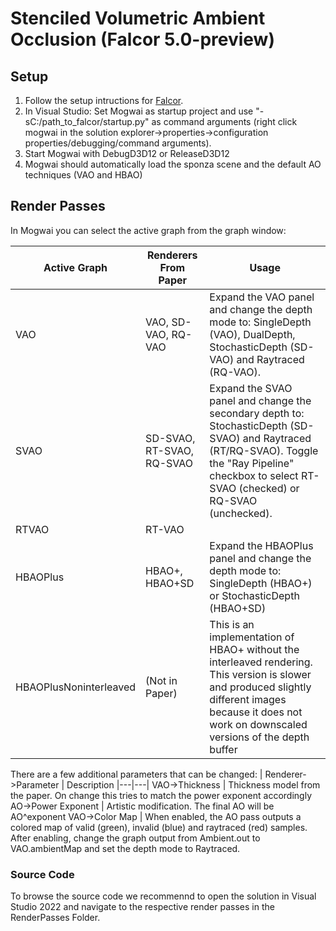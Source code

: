 # Stenciled Volumetric Ambient Occlusion (Falcor 5.0-preview)

## Setup

1. Follow the setup intructions for [Falcor](falcor_README.md).
2. In Visual Studio: Set Mogwai as startup project and use "-sC:/path_to_falcor/startup.py" as command arguments (right click mogwai in the solution explorer->properties->configuration properties/debugging/command arguments).
3. Start Mogwai with DebugD3D12 or ReleaseD3D12
4. Mogwai should automatically load the sponza scene and the default AO techniques (VAO and HBAO)

## Render Passes

In Mogwai you can select the active graph from the graph window:

| Active Graph | Renderers From Paper | Usage
|---|---|---|
| VAO | VAO, SD-VAO, RQ-VAO | Expand the VAO panel and change the depth mode to: SingleDepth (VAO), DualDepth, StochasticDepth (SD-VAO) and Raytraced (RQ-VAO).
| SVAO | SD-SVAO, RT-SVAO, RQ-SVAO | Expand the SVAO panel and change the secondary depth to: StochasticDepth (SD-SVAO) and Raytraced (RT/RQ-SVAO). Toggle the "Ray Pipeline" checkbox to select RT-SVAO (checked) or RQ-SVAO (unchecked).
| RTVAO | RT-VAO | 
| HBAOPlus | HBAO+, HBAO+SD | Expand the HBAOPlus panel and change the depth mode to: SingleDepth (HBAO+) or StochasticDepth (HBAO+SD)
| HBAOPlusNoninterleaved | (Not in Paper)  | This is an implementation of HBAO+ without the interleaved rendering. This version is slower and produced slightly different images because it does not work on downscaled versions of the depth buffer

There are a few additional parameters that can be changed:
| Renderer->Parameter | Description 
|---|---|
VAO->Thickness | Thickness model from the paper. On change this tries to match the power exponent accordingly
AO->Power Exponent | Artistic modification. The final AO will be AO^exponent
VAO->Color Map | When enabled, the AO pass outputs a colored map of valid (green), invalid (blue) and raytraced (red) samples. After enabling, change the graph output from Ambient.out to VAO.ambientMap and set the depth mode to Raytraced.

### Source Code

To browse the source code we recommennd to open the solution in Visual Studio 2022 and navigate to the respective render passes in the RenderPasses Folder.